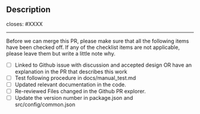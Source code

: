 ## Description

closes: #XXXX

---

Before we can merge this PR, please make sure that all the following items have been checked off. If any of the checklist items are not applicable, please leave them but write a little note why.

- [ ] Linked to Github issue with discussion and accepted design OR have an explanation in the PR that describes this work
- [ ] Test following procedure in docs/manual_test.md
- [ ] Updated relevant documentation in the code.
- [ ] Re-reviewed Files changed in the Github PR explorer.
- [ ] Update the version number in package.json and src/config/common.json
